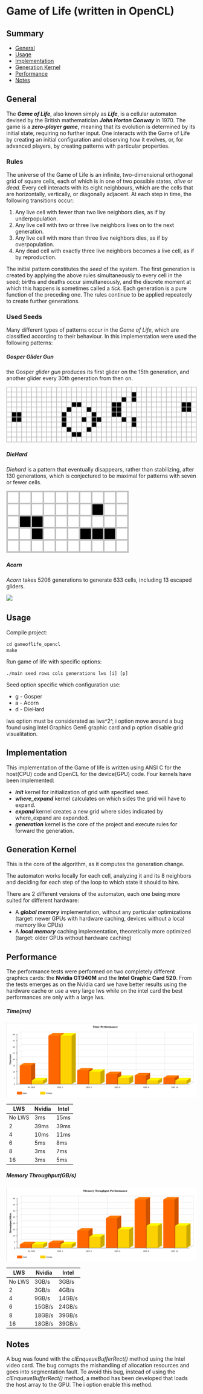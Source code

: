 ﻿# Game of Life (written in OpenCL)

## Summary

- [General](#general)
- [Usage](#usage)
- [Implementation](#implementation)
- [Generation Kernel](#GenerationKernel)
- [Performance](#performance)
- [Notes](#notes)

## General

The _**Game of Life**_, also known simply as _**Life**_, is a cellular automaton devised by the British mathematician _**John Horton Conway**_ in 1970.
The game is a **_zero-player game_**, meaning that its evolution is determined by its initial state, requiring no further input. One interacts with the Game of Life by creating an initial configuration and observing how it evolves, or, for advanced players, by creating patterns with particular properties.

### Rules

The universe of the Game of Life is an infinite, two-dimensional orthogonal grid of square cells, each of which is in one of two possible states, _alive_ or _dead_. Every cell interacts with its eight neighbours, which are the cells that are horizontally, vertically, or diagonally adjacent. At each step in time, the following transitions occur:

1.  Any live cell with fewer than two live neighbors dies, as if by underpopulation.
2.  Any live cell with two or three live neighbors lives on to the next generation.
3.  Any live cell with more than three live neighbors dies, as if by overpopulation.
4.  Any dead cell with exactly three live neighbors becomes a live cell, as if by reproduction.

The initial pattern constitutes the _seed_ of the system. The first generation is created by applying the above rules simultaneously to every cell in the seed; births and deaths occur simultaneously, and the discrete moment at which this happens is sometimes called a _tick_. Each generation is a pure function of the preceding one. The rules continue to be applied repeatedly to create further generations.

### Used Seeds

Many different types of patterns occur in the _Game of Life_, which are classified according to their behaviour. In this implementation were used the following patterns:

##### Gosper Glider Gun

the Gosper _glider gun_ produces its first glider on the 15th generation, and another glider every 30th generation from then on.

![](./doc/gosper.svg)

##### DieHard

_Diehard_ is a pattern that eventually disappears, rather than stabilizing, after 130 generations, which is conjectured to be maximal for patterns with seven or fewer cells.

![](./doc/diehard.svg)

##### Acorn

_Acorn_ takes 5206 generations to generate 633 cells, including 13 escaped gliders.

![](./doc/acorn.svg)

## Usage

Compile project:

    cd gameoflife_opencl
    make

Run game of life with specific options:

    ./main seed rows cols generations lws [i] [p]

Seed option specific which configuration use:

- g - Gosper
- a - Acorn
- d - DieHard

lws option must be considerated as lws^2^, i option move around a bug found using Intel Graphics Gen6 graphic card and p option disable grid visualitation.

## Implementation

This implementation of the Game of life is written using ANSI C for the host(CPU) code and OpenCL for the device(GPU) code. Four kernels have been implemented:

- **_init_** kernel for initialization of grid with specified seed.
- **_where_expand_** kernel calculates on which sides the grid will have to expand.
- **_expand_** kernel creates a new grid where sides indicated by where_expand are expanded.
- **_generation_** kernel is the core of the project and execute rules for forward the generation.

## Generation Kernel

This is the core of the algorithm, as it computes the generation change.

The automaton works locally for each cell, analyzing it and its 8 neighbors and deciding for each step of the loop to which state it should to hire.

There are 2 different versions of the automaton, each one being more suited for different hardware:

- A **_global memory_** implementation, without any particular optimizations (target: newer GPUs with hardware caching, devices without a local memory like CPUs)
- A **_local memory_** caching implementation, theoretically more optimized (target: older GPUs without hardware caching)

## Performance

The performance tests were performed on two completely different graphics cards: the **Nvidia GT940M** and the **Intel Graphic Card 520**. From the tests emerges as on the Nvidia card we have better results using the hardware cache or use a very large lws while on the intel card the best performances are only with a large lws.

##### Time(ms)

![](./doc/time.png)

| LWS    | Nvidia | Intel |
| ------ | ------ | ----- |
| No LWS | 3ms    | 15ms  |
| 2      | 39ms   | 39ms  |
| 4      | 10ms   | 11ms  |
| 6      | 5ms    | 8ms   |
| 8      | 3ms    | 7ms   |
| 16     | 3ms    | 5ms   |

##### Memory Throughput(GB/s)

![](./doc/memory.png)

| LWS    | Nvidia | Intel  |
| ------ | ------ | ------ |
| No LWS | 3GB/s  | 3GB/s  |
| 2      | 3GB/s  | 4GB/s  |
| 4      | 9GB/s  | 14GB/s |
| 6      | 15GB/s | 24GB/s |
| 8      | 18GB/s | 39GB/s |
| 16     | 18GB/s | 39GB/s |

## Notes

A bug was found with the _clEnqueueBufferRect()_ method using the Intel video card. The bug corrupts the mishandling of allocation resources and goes into segmentation fault. To avoid this bug, instead of using the _clEnqueueBufferRect()_ method, a method has been developed that loads the host array to the GPU. The i option enable this method.
